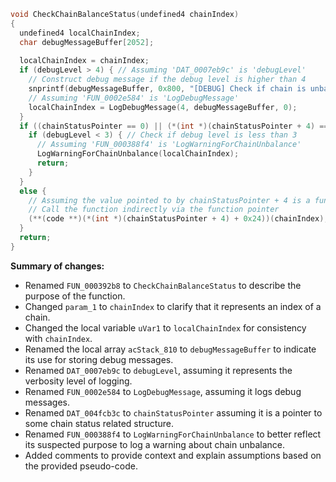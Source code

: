 ```c
void CheckChainBalanceStatus(undefined4 chainIndex)
{
  undefined4 localChainIndex;
  char debugMessageBuffer[2052];
  
  localChainIndex = chainIndex;
  if (debugLevel > 4) { // Assuming 'DAT_0007eb9c' is 'debugLevel'
    // Construct debug message if the debug level is higher than 4
    snprintf(debugMessageBuffer, 0x800, "[DEBUG] Check if chain is unbalance happen, chain = %d.\n", chainIndex);
    // Assuming 'FUN_0002e584' is 'LogDebugMessage'
    localChainIndex = LogDebugMessage(4, debugMessageBuffer, 0);
  }
  if ((chainStatusPointer == 0) || (*(int *)(chainStatusPointer + 4) == 0)) { // Assuming 'DAT_004fcb3c' is 'chainStatusPointer'
    if (debugLevel < 3) { // Check if debug level is less than 3
      // Assuming 'FUN_000388f4' is 'LogWarningForChainUnbalance'
      LogWarningForChainUnbalance(localChainIndex);
      return;
    }
  }
  else {
    // Assuming the value pointed to by chainStatusPointer + 4 is a function pointer to 'ChainBalanceCheck'
    // Call the function indirectly via the function pointer
    (**(code **)(*(int *)(chainStatusPointer + 4) + 0x24))(chainIndex);
  }
  return;
}
```

**Summary of changes:**

- Renamed `FUN_000392b8` to `CheckChainBalanceStatus` to describe the purpose of the function.
- Changed `param_1` to `chainIndex` to clarify that it represents an index of a chain.
- Changed the local variable `uVar1` to `localChainIndex` for consistency with `chainIndex`.
- Renamed the local array `acStack_810` to `debugMessageBuffer` to indicate its use for storing debug messages.
- Renamed `DAT_0007eb9c` to `debugLevel`, assuming it represents the verbosity level of logging.
- Renamed `FUN_0002e584` to `LogDebugMessage`, assuming it logs debug messages.
- Renamed `DAT_004fcb3c` to `chainStatusPointer` assuming it is a pointer to some chain status related structure.
- Renamed `FUN_000388f4` to `LogWarningForChainUnbalance` to better reflect its suspected purpose to log a warning about chain unbalance.
- Added comments to provide context and explain assumptions based on the provided pseudo-code.